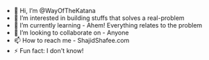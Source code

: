 - 👋 Hi, I’m @WayOfTheKatana 
- 👀 I’m interested in building stuffs that solves a real-problem
- 🌱 I’m currently learning - Ahem! Everything relates to the problem
- 💞️ I’m looking to collaborate on - Anyone
- 📫 How to reach me - ShajidShafee.com
- ⚡ Fun fact: I don't know! 

<!---
WayOfTheKatana/WayOfTheKatana is a ✨ special ✨ repository because its `README.md` (this file) appears on your GitHub profile.
You can click the Preview link to take a look at your changes.
--->
